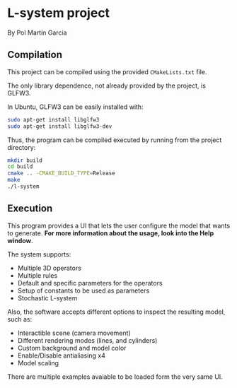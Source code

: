 # L-system project
By Pol Martín Garcia

## Compilation
This project can be compiled using the provided `CMakeLists.txt` file. 

The only library dependence, not already provided by the project, is GLFW3.

In Ubuntu, GLFW3 can be easily installed with:
```bash
sudo apt-get install libglfw3
sudo apt-get install libglfw3-dev
```

Thus, the program can be compiled executed by running from the project directory:
```bash
mkdir build
cd build
cmake .. -CMAKE_BUILD_TYPE=Release
make
./l-system
```

## Execution
This program provides a UI that lets the user configure the model that wants to generate. **For more information about the usage, look into the Help window**.

The system supports:
* Multiple 3D operators
* Multiple rules
* Default and specific parameters for the operators
* Setup of constants to be used as parameters
* Stochastic L-system

Also, the software accepts different options to inspect the resulting model, such as:
* Interactible scene (camera movement)
* Different rendering modes (lines, and cylinders)
* Custom background and model color
* Enable/Disable antialiasing x4
* Model scaling

There are multiple examples avaiable to be loaded form the very same UI.